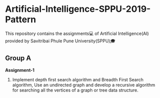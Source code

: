 # Artificial-Intelligence-SPPU-2019-Pattern

This repository contains the assignments💻 of Artificial Intelligence(AI) provided by Savitribai Phule Pune University(SPPU)🎓

## Group A

**Assignment-1**

1. Implement depth first search algorithm and Breadth First Search algorithm, Use an undirected
graph and develop a recursive algorithm for searching all the vertices of a graph or tree data
structure.
